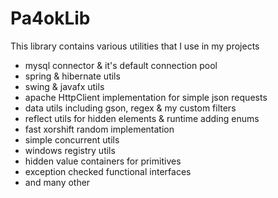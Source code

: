 # Pa4okLib
This library contains various utilities that I use in my projects
- mysql connector & it's default connection pool
- spring & hibernate utils
- swing & javafx utils
- apache HttpClient implementation for simple json requests
- data utils including gson, regex & my custom filters
- reflect utils for hidden elements & runtime adding enums
- fast xorshift random implementation
- simple concurrent utils
- windows registry utils
- hidden value containers for primitives
- exception checked functional interfaces
- and many other